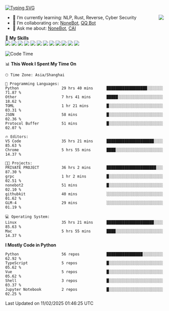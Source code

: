 [![Typing SVG](https://readme-typing-svg.herokuapp.com?size=25&duration=2500&color=8C43EA&vCenter=true&width=200&height=40&lines=Hi+there+%F0%9F%91%8B%F0%9F%8F%BB;I'm+yanyongyu)](https://git.io/typing-svg)

<a href="#">
  <img align="right" src="https://github-readme-stats.vercel.app/api?username=yanyongyu&count_private=true&show_icons=true&bg_color=15,f2f7fd,E0EAFC" />
</a>

- 🌱 I’m currently learning: NLP, Rust, Reverse, Cyber Security
- 👯 I’m collaborating on: [NoneBot](https://github.com/nonebot), [QQ Bot](https://github.com/Mrs4s/go-cqhttp)
- 💬 Ask me about: [NoneBot](https://github.com/nonebot), [CAI](https://github.com/cscs181/CAI)

🌟 **My Skills**  
![](https://img.shields.io/badge/-Python-3e74a2?style=flat-square&logo=Python&logoColor=fff)
![](https://img.shields.io/badge/-TypeScript-3178C6?style=flat-square&logo=TypeScript&logoColor=fff)
![](https://img.shields.io/badge/-Vue-4fc08d?style=flat-square&logo=Vue.js&logoColor=fff)
![](https://img.shields.io/badge/-React-2d98ce?style=flat-square&logo=React&logoColor=fff)
![](https://img.shields.io/badge/-FastAPI-009688?style=flat-square&logo=FastAPI&logoColor=fff)
![](https://img.shields.io/badge/-Linux-000000?style=flat-square&logo=Linux&logoColor=fff)
![](https://img.shields.io/badge/-Docker-2496ED?style=flat-square&logo=Docker&logoColor=fff)
![](https://img.shields.io/badge/-Kubernetes-326CE5?style=flat-square&logo=Kubernetes&logoColor=fff)
![](https://img.shields.io/badge/-GitHub%20Actions-2088FF?style=flat-square&logo=GitHubActions&logoColor=fff)
![](https://img.shields.io/badge/-PostgreSQL-4169E1?style=flat-square&logo=PostgreSQL&logoColor=fff)
![](https://img.shields.io/badge/-Redis-DC382D?style=flat-square&logo=Redis&logoColor=fff)
![](https://img.shields.io/badge/-MongoDB-47A248?style=flat-square&logo=MongoDB&logoColor=fff)

<!--START_SECTION:waka-->
![Code Time](http://img.shields.io/badge/Code%20Time-7%2C197%20hrs%208%20mins-blue)

📊 **This Week I Spent My Time On** 

```text
🕑︎ Time Zone: Asia/Shanghai

💬 Programming Languages: 
Python                   29 hrs 40 mins      ██████████████████░░░░░░░   71.87 % 
Other                    7 hrs 41 mins       █████░░░░░░░░░░░░░░░░░░░░   18.62 % 
TOML                     1 hr 21 mins        █░░░░░░░░░░░░░░░░░░░░░░░░   03.31 % 
JSON                     58 mins             █░░░░░░░░░░░░░░░░░░░░░░░░   02.36 % 
Protocol Buffer          51 mins             █░░░░░░░░░░░░░░░░░░░░░░░░   02.07 % 

🔥 Editors: 
VS Code                  35 hrs 21 mins      █████████████████████░░░░   85.63 % 
Chrome                   5 hrs 55 mins       ████░░░░░░░░░░░░░░░░░░░░░   14.37 % 

🐱‍💻 Projects: 
PRIVATE PROJECT          36 hrs 2 mins       ██████████████████████░░░   87.30 % 
grpc                     1 hr 2 mins         █░░░░░░░░░░░░░░░░░░░░░░░░   02.51 % 
nonebot2                 51 mins             █░░░░░░░░░░░░░░░░░░░░░░░░   02.10 % 
githubkit                40 mins             ░░░░░░░░░░░░░░░░░░░░░░░░░   01.62 % 
GLM-4                    29 mins             ░░░░░░░░░░░░░░░░░░░░░░░░░   01.19 % 

💻 Operating System: 
Linux                    35 hrs 21 mins      █████████████████████░░░░   85.63 % 
Mac                      5 hrs 55 mins       ████░░░░░░░░░░░░░░░░░░░░░   14.37 % 
```

**I Mostly Code in Python** 

```text
Python                   56 repos            ████████████████░░░░░░░░░   62.92 % 
TypeScript               5 repos             █░░░░░░░░░░░░░░░░░░░░░░░░   05.62 % 
Vue                      5 repos             █░░░░░░░░░░░░░░░░░░░░░░░░   05.62 % 
Shell                    3 repos             █░░░░░░░░░░░░░░░░░░░░░░░░   03.37 % 
Jupyter Notebook         2 repos             █░░░░░░░░░░░░░░░░░░░░░░░░   02.25 % 
```




 Last Updated on 11/02/2025 01:46:25 UTC
<!--END_SECTION:waka-->
